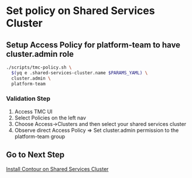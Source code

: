 # Set policy on Shared Services Cluster

## Setup Access Policy for platform-team to have cluster.admin role

```bash
./scripts/tmc-policy.sh \
  $(yq e .shared-services-cluster.name $PARAMS_YAML) \
  cluster.admin \
  platform-team
```

### Validation Step

1. Access TMC UI
2. Select Policies on the left nav
3. Choose Access->Clusters and then select your shared services cluster
4. Observe direct Access Policy => Set cluster.admin permission to the platform-team group

## Go to Next Step

[Install Contour on Shared Services Cluster](04_contour_ssc.md)
